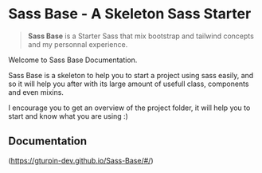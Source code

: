 # Sass Base - A Skeleton Sass Starter

> **Sass Base** is a Starter Sass that mix bootstrap and tailwind concepts and my personnal experience.

Welcome to Sass Base Documentation.

Sass Base is a skeleton to help you to start a project using sass easily, and so it will help you after with its large amount of usefull class, components and even mixins.

I encourage you to get an overview of the project folder, it will help you to start and know what you are using :)

## Documentation

(https://gturpin-dev.github.io/Sass-Base/#/)
